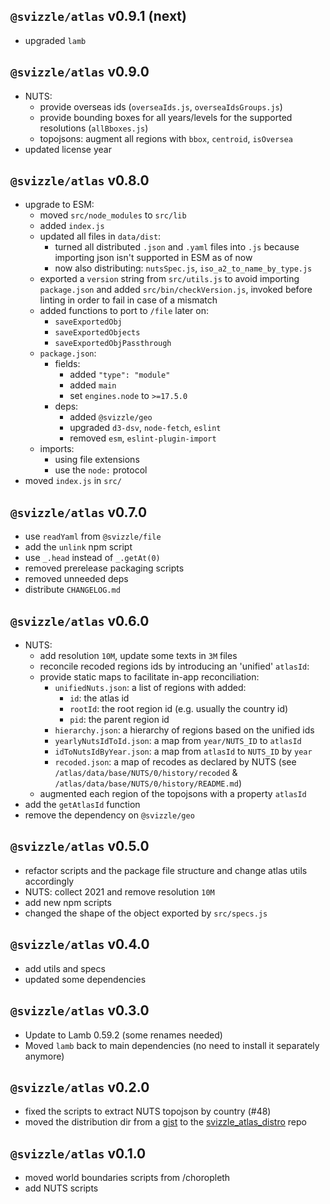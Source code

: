 ## `@svizzle/atlas` v0.9.1 (next)

- upgraded `lamb`

## `@svizzle/atlas` v0.9.0

- NUTS:
	- provide overseas ids (`overseaIds.js`, `overseaIdsGroups.js`)
	- provide bounding boxes for all years/levels for the supported resolutions (`allBboxes.js`)
	- topojsons: augment all regions with `bbox`, `centroid`, `isOversea`
- updated license year

## `@svizzle/atlas` v0.8.0

- upgrade to ESM:
	- moved `src/node_modules` to `src/lib`
	- added `index.js`
	- updated all files in `data/dist`:
		- turned all distributed `.json` and `.yaml` files into `.js` because
		importing json isn't supported in ESM as of now
		- now also distributing: `nutsSpec.js`, `iso_a2_to_name_by_type.js`
	- exported a `version` string from `src/utils.js` to avoid importing
		`package.json` and added `src/bin/checkVersion.js`, invoked before linting
		in order to fail in case of a mismatch
	- added functions to port to `/file` later on:
		- `saveExportedObj`
		- `saveExportedObjects`
		- `saveExportedObjPassthrough`
	- `package.json`:
		- fields:
			- added `"type": "module"`
			- added `main`
			- set `engines.node` to `>=17.5.0`
		- deps:
			- added `@svizzle/geo`
			- upgraded `d3-dsv`, `node-fetch`, `eslint`
			- removed `esm`, `eslint-plugin-import`
	- imports:
		- using file extensions
		- use the `node:` protocol
- moved `index.js` in `src/`

## `@svizzle/atlas` v0.7.0

- use `readYaml` from `@svizzle/file`
- add the `unlink` npm script
- use `_.head` instead of `_.getAt(0)`
- removed prerelease packaging scripts
- removed unneeded deps
- distribute `CHANGELOG.md`

## `@svizzle/atlas` v0.6.0

- NUTS:
	- add resolution `10M`, update some texts in `3M` files
	- reconcile recoded regions ids by introducing an 'unified' `atlasId`:
	- provide static maps to facilitate in-app reconciliation:
		- `unifiedNuts.json`: a list of regions with added:
			- `id`: the atlas id
			- `rootId`: the root region id (e.g. usually the country id)
			- `pid`: the parent region id
		- `hierarchy.json`: a hierarchy of regions based on the unified ids
		- `yearlyNutsIdToId.json`: a map from `year/NUTS_ID` to `atlasId`
		- `idToNutsIdByYear.json`: a map from `atlasId` to `NUTS_ID` by `year`
		- `recoded.json`: a map of recodes as declared by NUTS (see `/atlas/data/base/NUTS/0/history/recoded` & `/atlas/data/base/NUTS/0/history/README.md`)
	- augmented each region of the topojsons with a property `atlasId`
- add the `getAtlasId` function
- remove the dependency on `@svizzle/geo`

## `@svizzle/atlas` v0.5.0

- refactor scripts and the package file structure and change atlas utils accordingly
- NUTS: collect 2021 and remove resolution `10M`
- add new npm scripts
- changed the shape of the object exported by `src/specs.js`

## `@svizzle/atlas` v0.4.0

- add utils and specs
- updated some dependencies

## `@svizzle/atlas` v0.3.0

- Update to Lamb 0.59.2 (some renames needed)
- Moved `lamb` back to main dependencies (no need to install it separately anymore)

## `@svizzle/atlas` v0.2.0

- fixed the scripts to extract NUTS topojson by country (#48)
- moved the distribution dir from a [gist](https://gist.github.com/mindrones/b9538f1b7308d1a2f2d54c927116e825) to the [svizzle_atlas_distro](https://github.com/nestauk/svizzle_atlas_distro) repo

## `@svizzle/atlas` v0.1.0

- moved world boundaries scripts from /choropleth
- add NUTS scripts

